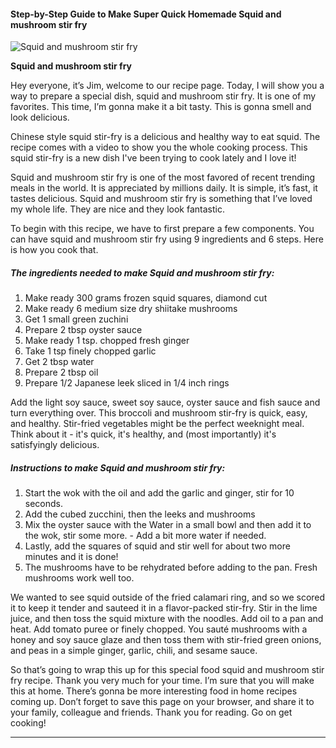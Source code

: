             

#### Step-by-Step Guide to Make Super Quick Homemade Squid and mushroom stir fry

![Squid and mushroom stir fry](https://img-global.cpcdn.com/recipes/c898de665748a33c/751x532cq70/squid-and-mushroom-stir-fry-recipe-main-photo.jpg)

**Squid and mushroom stir fry**

Hey everyone, it’s Jim, welcome to our recipe page. Today, I will show you a way to prepare a special dish, squid and mushroom stir fry. It is one of my favorites. This time, I’m gonna make it a bit tasty. This is gonna smell and look delicious.

Chinese style squid stir-fry is a delicious and healthy way to eat squid. The recipe comes with a video to show you the whole cooking process. This squid stir-fry is a new dish I've been trying to cook lately and I love it!

Squid and mushroom stir fry is one of the most favored of recent trending meals in the world. It is appreciated by millions daily. It is simple, it’s fast, it tastes delicious. Squid and mushroom stir fry is something that I’ve loved my whole life. They are nice and they look fantastic.

To begin with this recipe, we have to first prepare a few components. You can have squid and mushroom stir fry using 9 ingredients and 6 steps. Here is how you cook that.

##### The ingredients needed to make Squid and mushroom stir fry:

1.  Make ready 300 grams frozen squid squares, diamond cut
2.  Make ready 6 medium size dry shiitake mushrooms
3.  Get 1 small green zuchini
4.  Prepare 2 tbsp oyster sauce
5.  Make ready 1 tsp. chopped fresh ginger
6.  Take 1 tsp finely chopped garlic
7.  Get 2 tbsp water
8.  Prepare 2 tbsp oil
9.  Prepare 1/2 Japanese leek sliced in 1/4 inch rings

Add the light soy sauce, sweet soy sauce, oyster sauce and fish sauce and turn everything over. This broccoli and mushroom stir-fry is quick, easy, and healthy. Stir-fried vegetables might be the perfect weeknight meal. Think about it - it's quick, it's healthy, and (most importantly) it's satisfyingly delicious.

##### Instructions to make Squid and mushroom stir fry:

1.  Start the wok with the oil and add the garlic and ginger, stir for 10 seconds.
2.  Add the cubed zucchini, then the leeks and mushrooms
3.  Mix the oyster sauce with the Water in a small bowl and then add it to the wok, stir some more. - Add a bit more water if needed.
4.  Lastly, add the squares of squid and stir well for about two more minutes and it is done!
5.  The mushrooms have to be rehydrated before adding to the pan. Fresh mushrooms work well too.

We wanted to see squid outside of the fried calamari ring, and so we scored it to keep it tender and sauteed it in a flavor-packed stir-fry. Stir in the lime juice, and then toss the squid mixture with the noodles. Add oil to a pan and heat. Add tomato puree or finely chopped. You sauté mushrooms with a honey and soy sauce glaze and then toss them with stir-fried green onions, and peas in a simple ginger, garlic, chili, and sesame sauce.

So that’s going to wrap this up for this special food squid and mushroom stir fry recipe. Thank you very much for your time. I’m sure that you will make this at home. There’s gonna be more interesting food in home recipes coming up. Don’t forget to save this page on your browser, and share it to your family, colleague and friends. Thank you for reading. Go on get cooking!

* * *